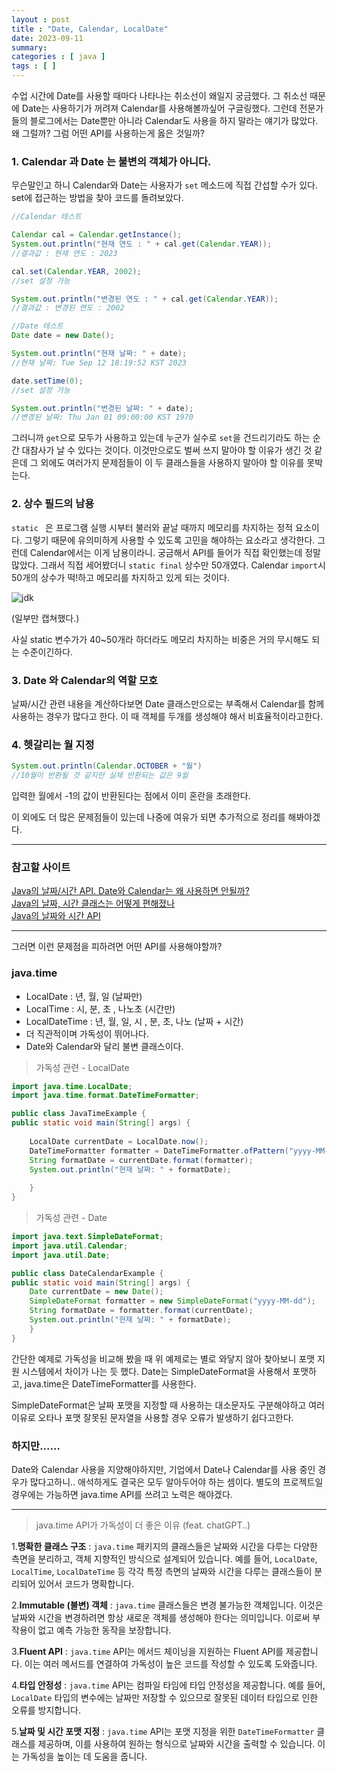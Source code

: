 ```yaml
---
layout : post
title : "Date, Calendar, LocalDate"
date: 2023-09-11
summary: 
categories : [ java ]
tags : [ ]
---
```



수업 시간에 Date를 사용할 때마다 나타나는 취소선이 왜일지 궁금했다. 그 취소선 때문에 Date는 사용하기가 꺼려져 Calendar를 사용해볼까싶어 구글링했다. 그런데 전문가들의 블로그에서는 Date뿐만 아니라 Calendar도 사용을 하지 말라는 얘기가 많았다. 왜 그럴까? 그럼 어떤 API를 사용하는게 옳은 것일까? 

<h3>1. Calendar 과 Date 는 불변의 객체가 아니다. </h3>

무슨말인고 하니 Calendar와 Date는 사용자가 `set` 메소드에 직접 간섭할 수가 있다.
set에 접근하는 방법을 찾아 코드를 돌려보았다. 

```java
//Calendar 테스트

Calendar cal = Calendar.getInstance();
System.out.println("현재 연도 : " + cal.get(Calendar.YEAR));
//결과값 : 현재 연도 : 2023		

cal.set(Calendar.YEAR, 2002);
//set 설정 가능

System.out.println("변경된 연도 : " + cal.get(Calendar.YEAR));
//결과값 : 변경된 연도 : 2002	
```

```java
//Date 테스트
Date date = new Date();

System.out.println("현재 날짜: " + date);
//현재 날짜: Tue Sep 12 18:19:52 KST 2023

date.setTime(0);
//set 설정 가능

System.out.println("변경된 날짜: " + date);
//변경된 날짜: Thu Jan 01 09:00:00 KST 1970
```

그러니까 `get`으로 모두가 사용하고 있는데 누군가 실수로  `set`을 건드리기라도 하는 순간 대참사가 날 수 있다는 것이다. 이것만으로도 벌써 쓰지 말아야 할 이유가 생긴 것 같은데 그 외에도 여러가지 문제점들이 이 두 클래스들을 사용하지 말아야 할 이유를 못박는다.


<h3>2. 상수 필드의 남용 </h3>

`static ` 은 프로그램 실행 시부터 불러와 끝날 때까지 메모리를 차지하는 정적 요소이다. 그렇기 때문에 유의미하게 사용할 수 있도록 고민을 해야하는 요소라고 생각한다.  그런데 Calendar에서는 이게 남용이라니. 궁금해서 API를 들어가 직접 확인했는데 정말 많았다. 그래서 직접 세어봤더니 `static final` 상수만 50개였다. Calendar  `import`시 50개의 상수가 떡!하고 메모리를 차지하고 있게 되는 것이다.

![jdk](../../assets%2Fimages%2F2023-09-11-01%2Fjdk.jpeg)

(일부만 캡쳐했다.) 

사실 static 변수가가 40~50개라 하더라도 메모리 차지하는 비중은 거의 무시해도 되는 수준이긴하다.  



<h3>3. Date 와 Calendar의 역할 모호</h3>

날짜/시간 관련 내용을 계산하다보면 Date 클래스만으로는 부족해서  Calendar를 함께 사용하는 경우가 많다고 한다. 이 때 객체를 두개를 생성해야 해서 비효율적이라고한다.



<h3>4. 헷갈리는 월 지정</h3>

```java
System.out.println(Calendar.OCTOBER + "월")
//10월이 반환될 것 같지만 실제 반환되는 값은 9월 
```

입력한 월에서 -1의 값이 반환된다는 점에서 이미 혼란을 초래한다.

이 외에도 더 많은 문제점들이 있는데 나중에 여유가 되면 추가적으로 정리를 해봐야겠다.


---

<h3>참고할 사이트</h3>

[Java의 날짜/시간 API. Date와 Calendar는 왜 사용하면 안될까?](https://gaebalsogi.tistory.com/66#Calendar%2C )<br>
[Java의 날짜, 시간 클래스는 어떻게 편해졌나](https://marrrang.tistory.com/48)<br>
[Java의 날짜와 시간 API ](https://d2.naver.com/helloworld/645609)<br>

---



그러면 이런 문제점을 피하려면 어떤 API를 사용해야할까?

<h3>java.time</h3>

* LocalDate : 년, 월, 일 (날짜만)
* LocalTime : 시, 분, 초 , 나노초 (시간만)
* LocalDateTime : 년, 월, 일, 시 , 분, 초, 나노 (날짜 + 시간)
* 더 직관적이며 가독성이 뛰어나다.
* Date와 Calendar와 달리 불변 클래스이다.



> 가독성 관련   - LocalDate

```java
import java.time.LocalDate;
import java.time.format.DateTimeFormatter;

public class JavaTimeExample {
public static void main(String[] args) {
    
    LocalDate currentDate = LocalDate.now();
    DateTimeFormatter formatter = DateTimeFormatter.ofPattern("yyyy-MM-dd");
    String formatDate = currentDate.format(formatter);
    System.out.println("현재 날짜: " + formatDate);
    
    }
}
```

> 가독성 관련   - Date

```java
import java.text.SimpleDateFormat;
import java.util.Calendar;
import java.util.Date;

public class DateCalendarExample {
public static void main(String[] args) {
    Date currentDate = new Date();
    SimpleDateFormat formatter = new SimpleDateFormat("yyyy-MM-dd");
    String formatDate = formatter.format(currentDate);
    System.out.println("현재 날짜: " + formatDate);
    }
}
```

간단한 예제로 가독성을 비교해 봤을 때 위 예제로는 별로 와닿지 않아 찾아보니  포맷 지원 시스템에서 차이가 나는 듯 했다.  Date는 SimpleDateFormat을 사용해서 포맷하고, java.time은 DateTimeFormatter를 사용한다. 

SimpleDateFormat은 날짜 포맷을 지정할 때 사용하는 대소문자도 구분해야하고 여러 이유로 오타나 포맷 잘못된 문자열을 사용할 경우 오류가 발생하기 쉽다고한다.



<h3>하지만......</h3>

Date와 Calendar 사용을 지양해야하지만, 기업에서 Date나 Calendar를 사용 중인 경우가 많다고하니.. 애석하게도 결국은 모두 알아두어야 하는 셈이다. 별도의 프로젝트일 경우에는 가능하면 java.time API를 쓰려고 노력은 해야겠다.



<hr>



> java.time API가 가독성이 더 좋은 이유 (feat. chatGPT..)

1.**명확한 클래스 구조** : `java.time` 패키지의 클래스들은 날짜와 시간을 다루는 다양한 측면을 분리하고, 객체 지향적인 방식으로 설계되어 있습니다. 예를 들어, `LocalDate`, `LocalTime`, `LocalDateTime` 등 각각 특정 측면의 날짜와 시간을 다루는 클래스들이 분리되어 있어서 코드가 명확합니다.

2.**Immutable (불변) 객체** : `java.time` 클래스들은 변경 불가능한 객체입니다. 이것은 날짜와 시간을 변경하려면 항상 새로운 객체를 생성해야 한다는 의미입니다. 이로써 부작용이 없고 예측 가능한 동작을 보장합니다.

3.**Fluent API** : `java.time` API는 메서드 체이닝을 지원하는 Fluent API를 제공합니다. 이는 여러 메서드를 연결하여 가독성이 높은 코드를 작성할 수 있도록 도와줍니다.

4.**타입 안정성** : `java.time` API는 컴파일 타임에 타입 안정성을 제공합니다. 예를 들어, `LocalDate` 타입의 변수에는 날짜만 저장할 수 있으므로 잘못된 데이터 타입으로 인한 오류를 방지합니다.

5.**날짜 및 시간 포맷 지정** : `java.time` API는 포맷 지정을 위한 `DateTimeFormatter` 클래스를 제공하며, 이를 사용하여 원하는 형식으로 날짜와 시간을 출력할 수 있습니다. 이는 가독성을 높이는 데 도움을 줍니다.


